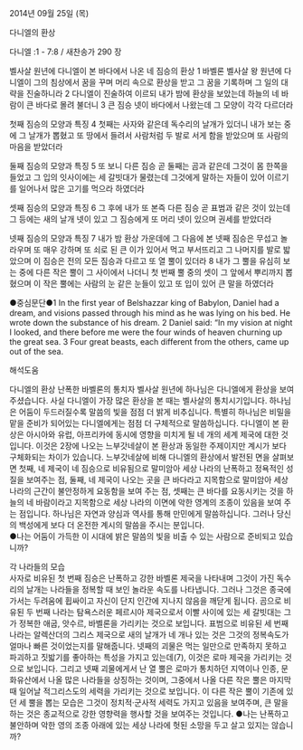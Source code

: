 2014년 09월 25일 (목)

다니엘의 환상



다니엘 :1 - 7:8 / 새찬송가 290 장


벨사살 원년에 다니엘이 본 바다에서 나온 네 짐승의 환상
1 바벨론 벨사살 왕 원년에 다니엘이 그의 침상에서 꿈을 꾸며 머리 속으로 환상을 받고 그 꿈을 기록하며 그 일의 대략을 진술하니라 2 다니엘이 진술하여 이르되 내가 밤에 환상을 보았는데 하늘의 네 바람이 큰 바다로 몰려 불더니 3 큰 짐승 넷이 바다에서 나왔는데 그 모양이 각각 다르더라

첫째 짐승의 모양과 특징
4 첫째는 사자와 같은데 독수리의 날개가 있더니 내가 보는 중에 그 날개가 뽑혔고 또 땅에서 들려서 사람처럼 두 발로 서게 함을 받았으며 또 사람의 마음을 받았더라

둘째 짐승의 모양과 특징
5 또 보니 다른 짐승 곧 둘째는 곰과 같은데 그것이 몸 한쪽을 들었고 그 입의 잇사이에는 세 갈빗대가 물렸는데 그것에게 말하는 자들이 있어 이르기를 일어나서 많은 고기를 먹으라 하였더라

셋째 짐승의 모양과 특징
6 그 후에 내가 또 본즉 다른 짐승 곧 표범과 같은 것이 있는데 그 등에는 새의 날개 넷이 있고 그 짐승에게 또 머리 넷이 있으며 권세를 받았더라

넷째 짐승의 모양과 특징
7 내가 밤 환상 가운데에 그 다음에 본 넷째 짐승은 무섭고 놀라우며 또 매우 강하며 또 쇠로 된 큰 이가 있어서 먹고 부서뜨리고 그 나머지를 발로 밟았으며 이 짐승은 전의 모든 짐승과 다르고 또 열 뿔이 있더라 8 내가 그 뿔을 유심히 보는 중에 다른 작은 뿔이 그 사이에서 나더니 첫 번째 뿔 중의 셋이 그 앞에서 뿌리까지 뽑혔으며 이 작은 뿔에는 사람의 눈 같은 눈들이 있고 또 입이 있어 큰 말을 하였더라


●중심문단●1 In the first year of Belshazzar king of Babylon, Daniel had a dream, and visions passed through his mind as he was lying on his bed. He wrote down the substance of his dream. 2 Daniel said: “In my vision at night I looked, and there before me were the four winds of heaven churning up the great sea. 3 Four great beasts, each different from the others, came up out of the sea.

해석도움





다니엘의 환상
난폭한 바벨론의 통치자 벨사살 원년에 하나님은 다니엘에게 환상을 보여주셨습니다. 사실 다니엘이 가장 많은 환상을 본 때는 벨사살의 통치시기입니다. 하나님은 어둠이 두드러질수록 말씀의 빛을 점점 더 밝게 비추십니다. 특별히 하나님은 비밀을 맡을 준비가 되어있는 다니엘에게는 점점 더 구체적으로 말씀하십니다. 다니엘이 본 환상은 아시아와 유럽, 아프리카에 동시에 영향을 미치게 될 네 개의 세계 제국에 대한 것입니다. 이것은 2장에 나오는 느부갓네살이 본 환상과 동일한 주제이지만 계시가 보다 구체화되는 차이가 있습니다. 느부갓네살에 비해 다니엘의 환상에서 발전된 면을 살펴보면 첫째, 네 제국이 네 짐승으로 비유됨으로 말미암아 세상 나라의 난폭하고 정욕적인 성질을 보여주는 점, 둘째, 네 제국이 나오는 곳을 큰 바다라고 지목함으로 말미암아 세상 나라의 근간이 불안정하게 요동함을 보여 주는 점, 셋째는 큰 바다를 요동시키는 것을 하늘의 네 바람이라고 지목함으로 세상 나라의 이면에 악한 영계의 조종이 있음을 보여 주는 점입니다. 하나님은 자연과 양심과 역사를 통해 만민에게 말씀하십니다. 그러나 당신의 백성에게 보다 더 온전한 계시의 말씀을 주시는 분입니다.  
●나는 어둠이 가득한 이 시대에 밝은 말씀의 빛을 비출 수 있는 사람으로 준비되고 있습니까?

각 나라들의 모습  
사자로 비유된 첫 번째 짐승은 난폭하고 강한 바벨론 제국을 나타내며 그것이 가진 독수리의 날개는 나라들을 정복할 때 보인 놀라운 속도를 나타냅니다. 그러나 그것은 종국에 가서는 두려움에 휩싸이고 자신이 단지 인간에 지나지 않음을 깨닫게 됩니다. 곰으로 비유된 두 번째 나라는 탐욕스러운 페르시아 제국으로서 이빨 사이에 있는 세 갈빗대는 그가 정복한 애굽, 앗수르, 바벨론을 가리키는 것으로 보입니다. 표범으로 비유된 세 번째 나라는 알렉산더의 그리스 제국으로 새의 날개가 네 개나 있는 것은 그것의 정복속도가 얼마나 빠른 것이었는지를 말해줍니다. 넷째의 괴물은 먹는 일만으로 만족하지 못하고 파괴하고 짓밟기를 좋아하는 특성을 가지고 있는데(7), 이것은 로마 제국을 가리키는 것으로 보입니다. 그리고 넷째 괴물에게서 난 열 뿔은 로마가 통치하던 지역이나 인종, 문화유산에서 나올 많은 나라들을 상징하는 것이며, 그중에서 나올 다른 작은 뿔은 마지막 때 일어날 적그리스도의 세력을 가리키는 것으로 보입니다. 이 다른 작은 뿔이 기존에 있던 세 뿔을 뽑는 모습은 그것이 정치적·군사적 세력도 가지고 있음을 보여주며, 큰 말을 하는 것은 종교적으로 강한 영향력을 행사할 것을 보여주는 것입니다. 
●나는 난폭하고 불안하며 악한 영의 조종 아래에 있는 세상 나라에 헛된 소망을 두고 살고 있지는 않습니까?